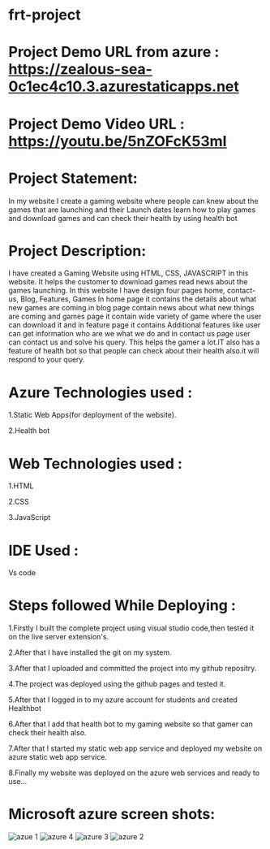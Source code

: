 # frt-project
#  Project Demo URL from azure   : https://zealous-sea-0c1ec4c10.3.azurestaticapps.net

# Project Demo Video URL :  https://youtu.be/5nZOFcK53mI
# Project Statement:
In my website I create a gaming website where people can knew about the games that are launching and their Launch dates learn how to play games and download games and can check their health by using health bot

# Project Description:
I have created a Gaming Website using HTML, CSS, JAVASCRIPT in this website. It helps the customer to download games read news about the games launching. In this website I have design four pages home, contact-us, Blog, Features, Games In home page it contains the details about what new games are coming.in blog page contain news about what new things are coming and games page it contain wide variety of game where the user can download it and in feature page it contains Additional features like user can get information who are we what we do and in contact us page user can contact us and solve his query. This helps the gamer a lot.IT also has a feature of health bot so that people can check about their health also.it will respond to your query.

# Azure Technologies used :
1.Static Web Apps(for deployment of the website).

2.Health bot





# Web Technologies used :
1.HTML

2.CSS

3.JavaScript

# IDE Used :
Vs code

# Steps followed While Deploying :

1.Firstly I built the complete project using visual studio code,then tested it on the live server extension's.

2.After that I have installed the git on my system.

3.After that I uploaded and committed the project into my github repositry.

4.The project was deployed using the github pages and tested it.

5.After that I logged in to my azure account for students and created Healthbot

6.After that I add that health bot to my gaming website so that gamer can check their health also.

7.After that I started my static web app service and deployed my website on azure static web app service.

8.Finally my website was deployed on the azure web services and ready to use...

# Microsoft azure screen shots:

![azue 1](https://github.com/kunalmishra99/frt-project/assets/128613065/db2779a4-db59-4e57-a7d5-c25a505e4744)
![azure 4](https://github.com/kunalmishra99/frt-project/assets/128613065/d2e7ba9c-93da-4684-ad67-4d1e59c53c29)
![azure 3](https://github.com/kunalmishra99/frt-project/assets/128613065/2d33586b-a508-44b5-9b2b-c84fb363443b)
![azure 2](https://github.com/kunalmishra99/frt-project/assets/128613065/6a9db0d0-3520-4e0d-a9a8-de7bbb79d810)
